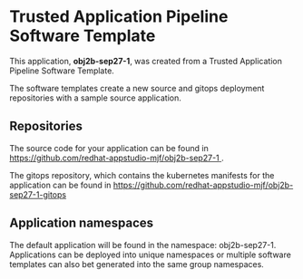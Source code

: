 # Trusted Application Pipeline Software Template

This application, **obj2b-sep27-1**, was created from a Trusted Application Pipeline Software Template.

The software templates create a new source and gitops deployment repositories with a sample source application. 

## Repositories

The source code for your application can be found in [https://github.com/redhat-appstudio-mjf/obj2b-sep27-1 ](https://github.com/redhat-appstudio-mjf/obj2b-sep27-1 ).
 
The gitops repository, which contains the kubernetes manifests for the application can be found in 
[https://github.com/redhat-appstudio-mjf/obj2b-sep27-1-gitops ](https://github.com/redhat-appstudio-mjf/obj2b-sep27-1-gitops ) 

## Application namespaces 

The default application will be found in the namespace: obj2b-sep27-1. Applications can be deployed into unique namespaces or multiple software templates can also bet generated into the same group namespaces.  